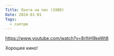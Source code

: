 ```yaml
---
Title: Охота на лис (1980)
Date: 2024-01-01
Tags:
  - саптрю
---
```


https://www.youtube.com/watch?v=8rIhH9keWt8

Хорошее кино!
